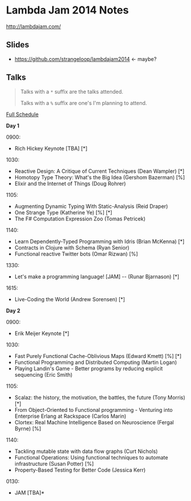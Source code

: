 # Lambda Jam 2014 Notes

http://lambdajam.com/

## Slides

* https://github.com/strangeloop/lambdajam2014 <- maybe?

## Talks

> Talks with a `*` suffix are the talks attended.
>
> Talks with a `%` suffix are one's I'm planning to attend.

[Full Schedule](http://www.lambdajam.com/program.html)

__Day 1__

0900:
 - Rich Hickey Keynote [TBA] [*]

1030:
 - Reactive Design: A Critique of Current Techniques (Dean Wampler) [*]
 - Homotopy Type Theory: What's the Big Idea (Gershom Bazerman) [%]
 - Elixir and the Internet of Things (Doug Rohrer)

1105:
 - Augmenting Dynamic Typing With Static-Analysis (Reid Draper)
 - One Strange Type (Katherine Ye) [%] [*]
 - The F# Computation Expression Zoo (Tomas Petricek)

1140:
 - Learn Dependently-Typed Programming with Idris (Brian McKenna) [*]
 - Contracts in Clojure with Schema (Ryan Senior)
 - Functional reactive Twitter bots (Omar Rizwan) [%]

1330:
 - Let's make a programming language! [JAM] -- (Runar Bjarnason) [*]

1615:
 - Live-Coding the World (Andrew Sorensen) [*]

__Day 2__

0900:
 - Erik Meijer Keynote [*]

1030:
 - Fast Purely Functional Cache-Oblivious Maps (Edward Kmett) [%] [*]
 - Functional Programming and Distributed Computing (Martin Logan)
 - Playing Landin's Game - Better programs by reducing explicit sequencing (Eric Smith)

1105:
 - Scalaz: the history, the motivation, the battles, the future (Tony Morris) [*]
 - From Object-Oriented to Functional programming - Venturing into Enterprise Erlang at Rackspace (Carlos Marin)
 - Clortex: Real Machine Intelligence Based on Neuroscience (Fergal Byrne) [%]

1140:
 - Tackling mutable state with data flow graphs (Curt Nichols)
 - Functional Operations: Using functional techniques to automate infrastructure (Susan Potter) [%]
 - Property-Based Testing for Better Code (Jessica Kerr)

0130:
 - JAM [TBA]*
